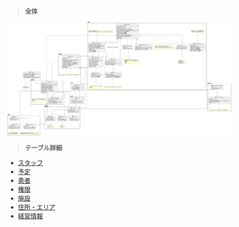 > **全体**

<img src="../diagrams-svg/ER/er.svg" width="1200px">

> **テーブル詳細**

- [スタッフ](./tables/users.md)
- [予定](./tables/schedules.md)
- [患者](./tables/patients.md)
- [権限](./tables/policies.md)
- [施設](./tables/facilities.md)
- [住所・エリア](./tables/addresses.md)
- [経営情報](./tables/labor_managements.md)
